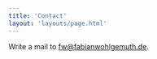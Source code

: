 ```yaml
---
title: 'Contact'
layout: 'layouts/page.html'
---
```


Write a mail to [fw@fabianwohlgemuth.de](mailto:fw@fabianwohlgemuth.de?subject=fwdc.%20-%20).
